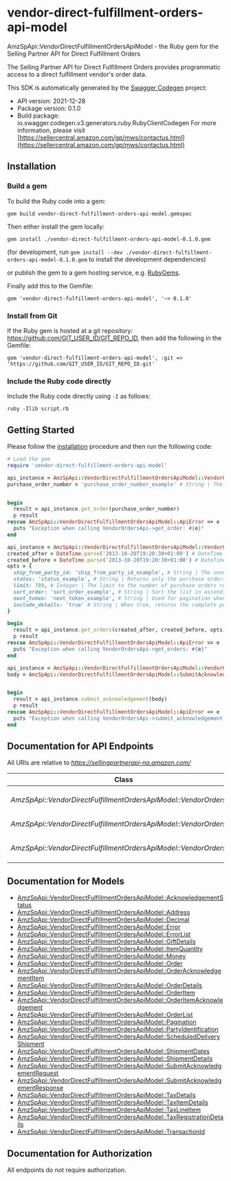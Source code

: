 # vendor-direct-fulfillment-orders-api-model

AmzSpApi::VendorDirectFulfillmentOrdersApiModel - the Ruby gem for the Selling Partner API for Direct Fulfillment Orders

The Selling Partner API for Direct Fulfillment Orders provides programmatic access to a direct fulfillment vendor's order data.

This SDK is automatically generated by the [Swagger Codegen](https://github.com/swagger-api/swagger-codegen) project:

- API version: 2021-12-28
- Package version: 0.1.0
- Build package: io.swagger.codegen.v3.generators.ruby.RubyClientCodegen
For more information, please visit [https://sellercentral.amazon.com/gp/mws/contactus.html](https://sellercentral.amazon.com/gp/mws/contactus.html)

## Installation

### Build a gem

To build the Ruby code into a gem:

```shell
gem build vendor-direct-fulfillment-orders-api-model.gemspec
```

Then either install the gem locally:

```shell
gem install ./vendor-direct-fulfillment-orders-api-model-0.1.0.gem
```
(for development, run `gem install --dev ./vendor-direct-fulfillment-orders-api-model-0.1.0.gem` to install the development dependencies)

or publish the gem to a gem hosting service, e.g. [RubyGems](https://rubygems.org/).

Finally add this to the Gemfile:

    gem 'vendor-direct-fulfillment-orders-api-model', '~> 0.1.0'

### Install from Git

If the Ruby gem is hosted at a git repository: https://github.com/GIT_USER_ID/GIT_REPO_ID, then add the following in the Gemfile:

    gem 'vendor-direct-fulfillment-orders-api-model', :git => 'https://github.com/GIT_USER_ID/GIT_REPO_ID.git'

### Include the Ruby code directly

Include the Ruby code directly using `-I` as follows:

```shell
ruby -Ilib script.rb
```

## Getting Started

Please follow the [installation](#installation) procedure and then run the following code:
```ruby
# Load the gem
require 'vendor-direct-fulfillment-orders-api-model'

api_instance = AmzSpApi::VendorDirectFulfillmentOrdersApiModel::VendorOrdersApi.new
purchase_order_number = 'purchase_order_number_example' # String | The order identifier for the purchase order that you want. Formatting Notes: alpha-numeric code.


begin
  result = api_instance.get_order(purchase_order_number)
  p result
rescue AmzSpApi::VendorDirectFulfillmentOrdersApiModel::ApiError => e
  puts "Exception when calling VendorOrdersApi->get_order: #{e}"
end

api_instance = AmzSpApi::VendorDirectFulfillmentOrdersApiModel::VendorOrdersApi.new
created_after = DateTime.parse('2013-10-20T19:20:30+01:00') # DateTime | Purchase orders that became available after this date and time will be included in the result. Must be in ISO-8601 date/time format.
created_before = DateTime.parse('2013-10-20T19:20:30+01:00') # DateTime | Purchase orders that became available before this date and time will be included in the result. Must be in ISO-8601 date/time format.
opts = { 
  ship_from_party_id: 'ship_from_party_id_example', # String | The vendor warehouse identifier for the fulfillment warehouse. If not specified, the result will contain orders for all warehouses.
  status: 'status_example', # String | Returns only the purchase orders that match the specified status. If not specified, the result will contain orders that match any status.
  limit: 789, # Integer | The limit to the number of purchase orders returned.
  sort_order: 'sort_order_example', # String | Sort the list in ascending or descending order by order creation date.
  next_token: 'next_token_example', # String | Used for pagination when there are more orders than the specified result size limit. The token value is returned in the previous API call.
  include_details: 'true' # String | When true, returns the complete purchase order details. Otherwise, only purchase order numbers are returned.
}

begin
  result = api_instance.get_orders(created_after, created_before, opts)
  p result
rescue AmzSpApi::VendorDirectFulfillmentOrdersApiModel::ApiError => e
  puts "Exception when calling VendorOrdersApi->get_orders: #{e}"
end

api_instance = AmzSpApi::VendorDirectFulfillmentOrdersApiModel::VendorOrdersApi.new
body = AmzSpApi::VendorDirectFulfillmentOrdersApiModel::SubmitAcknowledgementRequest.new # SubmitAcknowledgementRequest | 


begin
  result = api_instance.submit_acknowledgement(body)
  p result
rescue AmzSpApi::VendorDirectFulfillmentOrdersApiModel::ApiError => e
  puts "Exception when calling VendorOrdersApi->submit_acknowledgement: #{e}"
end
```

## Documentation for API Endpoints

All URIs are relative to *https://sellingpartnerapi-na.amazon.com/*

Class | Method | HTTP request | Description
------------ | ------------- | ------------- | -------------
*AmzSpApi::VendorDirectFulfillmentOrdersApiModel::VendorOrdersApi* | [**get_order**](docs/VendorOrdersApi.md#get_order) | **GET** /vendor/directFulfillment/orders/2021-12-28/purchaseOrders/{purchaseOrderNumber} | 
*AmzSpApi::VendorDirectFulfillmentOrdersApiModel::VendorOrdersApi* | [**get_orders**](docs/VendorOrdersApi.md#get_orders) | **GET** /vendor/directFulfillment/orders/2021-12-28/purchaseOrders | 
*AmzSpApi::VendorDirectFulfillmentOrdersApiModel::VendorOrdersApi* | [**submit_acknowledgement**](docs/VendorOrdersApi.md#submit_acknowledgement) | **POST** /vendor/directFulfillment/orders/2021-12-28/acknowledgements | 

## Documentation for Models

 - [AmzSpApi::VendorDirectFulfillmentOrdersApiModel::AcknowledgementStatus](docs/AcknowledgementStatus.md)
 - [AmzSpApi::VendorDirectFulfillmentOrdersApiModel::Address](docs/Address.md)
 - [AmzSpApi::VendorDirectFulfillmentOrdersApiModel::Decimal](docs/Decimal.md)
 - [AmzSpApi::VendorDirectFulfillmentOrdersApiModel::Error](docs/Error.md)
 - [AmzSpApi::VendorDirectFulfillmentOrdersApiModel::ErrorList](docs/ErrorList.md)
 - [AmzSpApi::VendorDirectFulfillmentOrdersApiModel::GiftDetails](docs/GiftDetails.md)
 - [AmzSpApi::VendorDirectFulfillmentOrdersApiModel::ItemQuantity](docs/ItemQuantity.md)
 - [AmzSpApi::VendorDirectFulfillmentOrdersApiModel::Money](docs/Money.md)
 - [AmzSpApi::VendorDirectFulfillmentOrdersApiModel::Order](docs/Order.md)
 - [AmzSpApi::VendorDirectFulfillmentOrdersApiModel::OrderAcknowledgementItem](docs/OrderAcknowledgementItem.md)
 - [AmzSpApi::VendorDirectFulfillmentOrdersApiModel::OrderDetails](docs/OrderDetails.md)
 - [AmzSpApi::VendorDirectFulfillmentOrdersApiModel::OrderItem](docs/OrderItem.md)
 - [AmzSpApi::VendorDirectFulfillmentOrdersApiModel::OrderItemAcknowledgement](docs/OrderItemAcknowledgement.md)
 - [AmzSpApi::VendorDirectFulfillmentOrdersApiModel::OrderList](docs/OrderList.md)
 - [AmzSpApi::VendorDirectFulfillmentOrdersApiModel::Pagination](docs/Pagination.md)
 - [AmzSpApi::VendorDirectFulfillmentOrdersApiModel::PartyIdentification](docs/PartyIdentification.md)
 - [AmzSpApi::VendorDirectFulfillmentOrdersApiModel::ScheduledDeliveryShipment](docs/ScheduledDeliveryShipment.md)
 - [AmzSpApi::VendorDirectFulfillmentOrdersApiModel::ShipmentDates](docs/ShipmentDates.md)
 - [AmzSpApi::VendorDirectFulfillmentOrdersApiModel::ShipmentDetails](docs/ShipmentDetails.md)
 - [AmzSpApi::VendorDirectFulfillmentOrdersApiModel::SubmitAcknowledgementRequest](docs/SubmitAcknowledgementRequest.md)
 - [AmzSpApi::VendorDirectFulfillmentOrdersApiModel::SubmitAcknowledgementResponse](docs/SubmitAcknowledgementResponse.md)
 - [AmzSpApi::VendorDirectFulfillmentOrdersApiModel::TaxDetails](docs/TaxDetails.md)
 - [AmzSpApi::VendorDirectFulfillmentOrdersApiModel::TaxItemDetails](docs/TaxItemDetails.md)
 - [AmzSpApi::VendorDirectFulfillmentOrdersApiModel::TaxLineItem](docs/TaxLineItem.md)
 - [AmzSpApi::VendorDirectFulfillmentOrdersApiModel::TaxRegistrationDetails](docs/TaxRegistrationDetails.md)
 - [AmzSpApi::VendorDirectFulfillmentOrdersApiModel::TransactionId](docs/TransactionId.md)

## Documentation for Authorization

 All endpoints do not require authorization.

